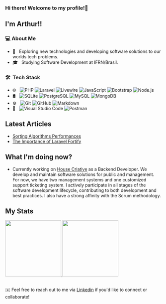 ### Hi there! Welcome to my profile!👋
  
## I'm Arthur!!

### 💻 About Me 

- 🤔 &nbsp; Exploring new technologies and developing software solutions to our worlds tech problems.
- 🎓 &nbsp; Studying Software Development at IFRN/Brasil.

### 🛠 &nbsp;Tech Stack

- 🌐 &nbsp;
  ![PHP](https://img.shields.io/badge/-PHP-333333?style=flat&logo=php)
  ![Laravel](https://img.shields.io/badge/-Laravel-333333?style=flat&logo=laravel)
  ![Livewire](https://img.shields.io/badge/-Livewire-333333?style=flat&logo=livewire)
  ![JavaScript](https://img.shields.io/badge/-JavaScript-333333?style=flat&logo=javascript)
  ![Bootstrap](https://img.shields.io/badge/-Bootstrap-333333?style=flat&logo=bootstrap&logoColor=563D7C)
  ![Node.js](https://img.shields.io/badge/-Node.js-333333?style=flat&logo=node.js)
- 🛢️ &nbsp;
  ![SQLite](https://img.shields.io/badge/-SQLite-333333?style=flat&logo=sqlite)
  ![PostgreSQL](https://img.shields.io/badge/-PostgreSQL-333333?style=flat&logo=postgresql)
  ![MySQL](https://img.shields.io/badge/-MySQL-333333?style=flat&logo=mysql)
  ![MongoDB](https://img.shields.io/badge/-MongoDB-333333?style=flat&logo=mongodb)
- ⚙️ &nbsp;
  ![Git](https://img.shields.io/badge/-Git-333333?style=flat&logo=git)
  ![GitHub](https://img.shields.io/badge/-GitHub-333333?style=flat&logo=github)
  ![Markdown](https://img.shields.io/badge/-Markdown-333333?style=flat&logo=markdown)
- 🔧 &nbsp;
  ![Visual Studio Code](https://img.shields.io/badge/-Visual%20Studio%20Code-333333?style=flat&logo=visual-studio-code&logoColor=007ACC)
  ![Postman](https://img.shields.io/badge/-Postman-333333?style=flat&logo=postman)

## Latest Articles
- [Sorting Algorithms Performances](https://medium.com/@arthurvinice/exploring-sorting-algorithms-performance-a-study-on-runtime-variations-87446bef6503)
- [The Importance of Laravel Fortify](https://medium.com/@arthurvinice/the-importance-of-laravel-fortify-in-modern-web-applications-e720093038e8)

## What I'm doing now?
- Currently working on [House Criative](https://github.com/House-Criative) as a Backend Developer. We develop and maintain software solutions for public and management. For now, we have two management systems and one customized support ticketing system. I actively participate in all stages of the software development lifecycle, contributing to both development and best practices. I also have a strong affinity with the Scrum methodology.
  
## My Stats
<p>
<a href="https://github.com/arthurvinice">
  <img height="180em" src="https://github-readme-stats.vercel.app/api?username=arthurvinice&show_icons=true&theme=tokyonight"/>
  <img height="180em" src="https://github-readme-stats-eight-theta.vercel.app/api/top-langs/?username=arthurvinice&theme=tokyonight&layout=compact"/>
</a>
</p>

##

✉️ Feel free to reach out to me via [Linkedin](https://www.linkedin.com/in/arthurfmacedo/) if you'd like to connect or collaborate!

